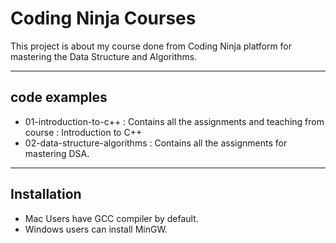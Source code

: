 Coding Ninja Courses
====================

This project is about my course done from Coding Ninja platform for mastering the Data Structure and Algorithms.

---

## code examples 

* 01-introduction-to-c++ : Contains all the assignments and teaching from course : Introduction to C++
* 02-data-structure-algorithms : Contains all the assignments for mastering DSA. 

---

## Installation
* Mac Users have GCC compiler by default.
* Windows users can install MinGW.

